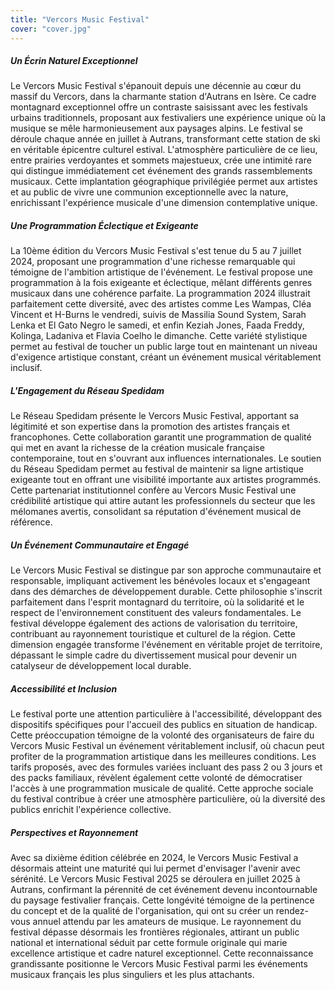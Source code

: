 ```yaml
---
title: "Vercors Music Festival"
cover: "cover.jpg"
---
```


##### Un Écrin Naturel Exceptionnel

Le Vercors Music Festival s'épanouit depuis une décennie au cœur du massif du Vercors, dans la charmante station
d'Autrans en Isère. Ce cadre montagnard exceptionnel offre un contraste saisissant avec les festivals urbains
traditionnels, proposant aux festivaliers une expérience unique où la musique se mêle harmonieusement aux paysages
alpins. Le festival se déroule chaque année en juillet à Autrans, transformant cette station de ski en véritable
épicentre culturel estival. L'atmosphère particulière de ce lieu, entre prairies verdoyantes et sommets majestueux, crée
une intimité rare qui distingue immédiatement cet événement des grands rassemblements musicaux. Cette implantation
géographique privilégiée permet aux artistes et au public de vivre une communion exceptionnelle avec la nature,
enrichissant l'expérience musicale d'une dimension contemplative unique.

##### Une Programmation Éclectique et Exigeante

La 10ème édition du Vercors Music Festival s'est tenue du 5 au 7 juillet 2024, proposant une programmation d'une
richesse remarquable qui témoigne de l'ambition artistique de l'événement. Le festival propose une programmation à la
fois exigeante et éclectique, mêlant différents genres musicaux dans une cohérence parfaite. La programmation 2024
illustrait parfaitement cette diversité, avec des artistes comme Les Wampas, Cléa Vincent et H-Burns le vendredi, suivis
de Massilia Sound System, Sarah Lenka et El Gato Negro le samedi, et enfin Keziah Jones, Faada Freddy, Kolinga, Ladaniva
et Flavia Coelho le dimanche. Cette variété stylistique permet au festival de toucher un public large tout en maintenant
un niveau d'exigence artistique constant, créant un événement musical véritablement inclusif.

##### L'Engagement du Réseau Spedidam

Le Réseau Spedidam présente le Vercors Music Festival, apportant sa légitimité et son expertise dans la promotion des
artistes français et francophones. Cette collaboration garantit une programmation de qualité qui met en avant la
richesse de la création musicale française contemporaine, tout en s'ouvrant aux influences internationales. Le soutien
du Réseau Spedidam permet au festival de maintenir sa ligne artistique exigeante tout en offrant une visibilité
importante aux artistes programmés. Cette partenariat institutionnel confère au Vercors Music Festival une crédibilité
artistique qui attire autant les professionnels du secteur que les mélomanes avertis, consolidant sa réputation
d'événement musical de référence.

##### Un Événement Communautaire et Engagé

Le Vercors Music Festival se distingue par son approche communautaire et responsable, impliquant activement les
bénévoles locaux et s'engageant dans des démarches de développement durable. Cette philosophie s'inscrit parfaitement
dans l'esprit montagnard du territoire, où la solidarité et le respect de l'environnement constituent des valeurs
fondamentales. Le festival développe également des actions de valorisation du territoire, contribuant au rayonnement
touristique et culturel de la région. Cette dimension engagée transforme l'événement en véritable projet de territoire,
dépassant le simple cadre du divertissement musical pour devenir un catalyseur de développement local durable.

##### Accessibilité et Inclusion

Le festival porte une attention particulière à l'accessibilité, développant des dispositifs spécifiques pour l'accueil
des publics en situation de handicap. Cette préoccupation témoigne de la volonté des organisateurs de faire du Vercors
Music Festival un événement véritablement inclusif, où chacun peut profiter de la programmation artistique dans les
meilleures conditions. Les tarifs proposés, avec des formules variées incluant des pass 2 ou 3 jours et des packs
familiaux, révèlent également cette volonté de démocratiser l'accès à une programmation musicale de qualité. Cette
approche sociale du festival contribue à créer une atmosphère particulière, où la diversité des publics enrichit
l'expérience collective.

##### Perspectives et Rayonnement

Avec sa dixième édition célébrée en 2024, le Vercors Music Festival a désormais atteint une maturité qui lui permet
d'envisager l'avenir avec sérénité. Le Vercors Music Festival 2025 se déroulera en juillet 2025 à Autrans, confirmant la
pérennité de cet événement devenu incontournable du paysage festivalier français. Cette longévité témoigne de la
pertinence du concept et de la qualité de l'organisation, qui ont su créer un rendez-vous annuel attendu par les
amateurs de musique. Le rayonnement du festival dépasse désormais les frontières régionales, attirant un public national
et international séduit par cette formule originale qui marie excellence artistique et cadre naturel exceptionnel. Cette
reconnaissance grandissante positionne le Vercors Music Festival parmi les événements musicaux français les plus
singuliers et les plus attachants.
